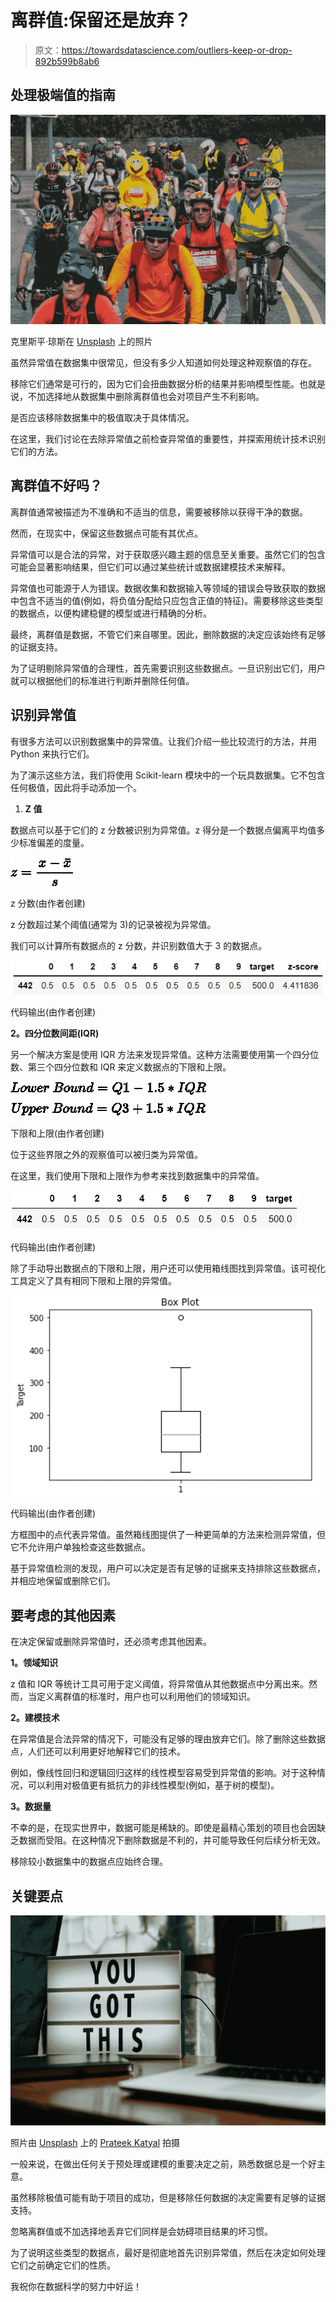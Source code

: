 # 离群值:保留还是放弃？

> 原文：<https://towardsdatascience.com/outliers-keep-or-drop-892b599b8ab6>

## 处理极端值的指南

![](img/95fa745e7461be9b192cce43c19b77dd.png)

克里斯平·琼斯在 [Unsplash](https://unsplash.com?utm_source=medium&utm_medium=referral) 上的照片

虽然异常值在数据集中很常见，但没有多少人知道如何处理这种观察值的存在。

移除它们通常是可行的，因为它们会扭曲数据分析的结果并影响模型性能。也就是说，不加选择地从数据集中删除离群值也会对项目产生不利影响。

是否应该移除数据集中的极值取决于具体情况。

在这里，我们讨论在去除异常值之前检查异常值的重要性，并探索用统计技术识别它们的方法。

## 离群值不好吗？

离群值通常被描述为不准确和不适当的信息，需要被移除以获得干净的数据。

然而，在现实中，保留这些数据点可能有其优点。

异常值可以是合法的异常，对于获取感兴趣主题的信息至关重要。虽然它们的包含可能会显著影响结果，但它们可以通过某些统计或数据建模技术来解释。

异常值也可能源于人为错误。数据收集和数据输入等领域的错误会导致获取的数据中包含不适当的值(例如，将负值分配给只应包含正值的特征)。需要移除这些类型的数据点，以便构建稳健的模型或进行精确的分析。

最终，离群值是数据，不管它们来自哪里。因此，删除数据的决定应该始终有足够的证据支持。

为了证明剔除异常值的合理性，首先需要识别这些数据点。一旦识别出它们，用户就可以根据他们的标准进行判断并删除任何值。

## 识别异常值

有很多方法可以识别数据集中的异常值。让我们介绍一些比较流行的方法，并用 Python 来执行它们。

为了演示这些方法，我们将使用 Scikit-learn 模块中的一个玩具数据集。它不包含任何极值，因此将手动添加一个。

1.  **Z 值**

数据点可以基于它们的 z 分数被识别为异常值。z 得分是一个数据点偏离平均值多少标准偏差的度量。

![](img/df2b54cf4649cafcb45b6ef788ae519b.png)

z 分数(由作者创建)

z 分数超过某个阈值(通常为 3)的记录被视为异常值。

我们可以计算所有数据点的 z 分数，并识别数值大于 3 的数据点。

![](img/7ea943807487e4d7c4f54f45c1918478.png)

代码输出(由作者创建)

**2。四分位数间距(IQR)**

另一个解决方案是使用 IQR 方法来发现异常值。这种方法需要使用第一个四分位数、第三个四分位数和 IQR 来定义数据点的下限和上限。

![](img/ee263d43888923f8cd2f216ce0ba3efb.png)

下限和上限(由作者创建)

位于这些界限之外的观察值可以被归类为异常值。

在这里，我们使用下限和上限作为参考来找到数据集中的异常值。

![](img/9aec82c1798badae057ceddb53494de6.png)

代码输出(由作者创建)

除了手动导出数据点的下限和上限，用户还可以使用箱线图找到异常值。该可视化工具定义了具有相同下限和上限的异常值。

![](img/3f9f3e1ed7915035ba6c8849a4d20e34.png)

代码输出(由作者创建)

方框图中的点代表异常值。虽然箱线图提供了一种更简单的方法来检测异常值，但它不允许用户单独检查这些数据点。

基于异常值检测的发现，用户可以决定是否有足够的证据来支持排除这些数据点，并相应地保留或删除它们。

## 要考虑的其他因素

在决定保留或删除异常值时，还必须考虑其他因素。

**1。领域知识**

z 值和 IQR 等统计工具可用于定义阈值，将异常值从其他数据点中分离出来。然而，当定义离群值的标准时，用户也可以利用他们的领域知识。

**2。建模技术**

在异常值是合法异常的情况下，可能没有足够的理由放弃它们。除了删除这些数据点，人们还可以利用更好地解释它们的技术。

例如，像线性回归和逻辑回归这样的线性模型容易受到异常值的影响。对于这种情况，可以利用对极值更有抵抗力的非线性模型(例如，基于树的模型)。

**3。数据量**

不幸的是，在现实世界中，数据可能是稀缺的。即使是最精心策划的项目也会因缺乏数据而受阻。在这种情况下删除数据是不利的，并可能导致任何后续分析无效。

移除较小数据集中的数据点应始终合理。

## 关键要点

![](img/827a30ade43d2128eca1d164da27fe76.png)

照片由 [Unsplash](https://unsplash.com?utm_source=medium&utm_medium=referral) 上的 [Prateek Katyal](https://unsplash.com/es/@prateekkatyal?utm_source=medium&utm_medium=referral) 拍摄

一般来说，在做出任何关于预处理或建模的重要决定之前，熟悉数据总是一个好主意。

虽然移除极值可能有助于项目的成功，但是移除任何数据的决定需要有足够的证据支持。

忽略离群值或不加选择地丢弃它们同样是会妨碍项目结果的坏习惯。

为了说明这些类型的数据点，最好是彻底地首先识别异常值，然后在决定如何处理它们之前确定它们的性质。

我祝你在数据科学的努力中好运！